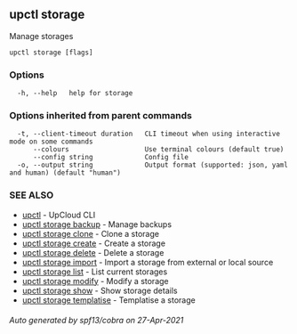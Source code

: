 ## upctl storage

Manage storages

```
upctl storage [flags]
```

### Options

```
  -h, --help   help for storage
```

### Options inherited from parent commands

```
  -t, --client-timeout duration   CLI timeout when using interactive mode on some commands
      --colours                   Use terminal colours (default true)
      --config string             Config file
  -o, --output string             Output format (supported: json, yaml and human) (default "human")
```

### SEE ALSO

* [upctl](upctl.md)	 - UpCloud CLI
* [upctl storage backup](upctl_storage_backup.md)	 - Manage backups
* [upctl storage clone](upctl_storage_clone.md)	 - Clone a storage
* [upctl storage create](upctl_storage_create.md)	 - Create a storage
* [upctl storage delete](upctl_storage_delete.md)	 - Delete a storage
* [upctl storage import](upctl_storage_import.md)	 - Import a storage from external or local source
* [upctl storage list](upctl_storage_list.md)	 - List current storages
* [upctl storage modify](upctl_storage_modify.md)	 - Modify a storage
* [upctl storage show](upctl_storage_show.md)	 - Show storage details
* [upctl storage templatise](upctl_storage_templatise.md)	 - Templatise a storage

###### Auto generated by spf13/cobra on 27-Apr-2021
